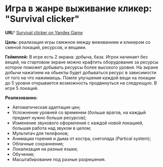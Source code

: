 # Игра в жанре выживание кликер: "Survival clicker"
**URL^** [Survival clicker on Yandex Game](https://yandex.ru/games/app/292993)

**Цель:** реализация игры смежное между виживанием и кликером со сменой локаций, ресурсов, и вещами.

**Геймплей:** В игре есть 2 экрана: добыча, база. Игрок начинает без вещей, на стартовом экране можно крафтить оборудование за ресурсы которое поможет добывать ресурсы более высокого уровня. На экране добычи нажатием на обьекты будет добываться ресурс в зависимости от того на что нажимаешь. Помле улучшения каждой вещи на локации до 5 уровня открывается возможность продвинуться на следующую. В игре 5 локаций.

**Реализованно:**
- Автоматическая адаптация цен;
- Усложнение уровней со временем (больше врагов, на каждый предмет нужно больше ресурсов);
- Изменение звукового оформления с каждой новой локацией, большая работа над звуком в целом;
- Мультитач для телефонов;
- Анимации горения и дыма от костра, снегопада (Partical system);
- Облачные сохраннения;
- Локализация на разные языки;
- Обучение;
- Масштабирование под разные разрешения.



